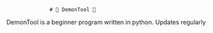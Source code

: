                   # 🌌 DemonTool 🌌 
DemonTool is a beginner program written in python. Updates regularly

